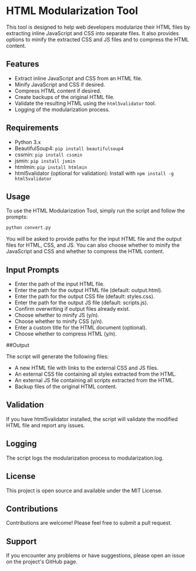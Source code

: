 # HTML Modularization Tool

This tool is designed to help web developers modularize their HTML files by extracting inline JavaScript and CSS into separate files. It also provides options to minify the extracted CSS and JS files and to compress the HTML content.

## Features

- Extract inline JavaScript and CSS from an HTML file.
- Minify JavaScript and CSS if desired.
- Compress HTML content if desired.
- Create backups of the original HTML file.
- Validate the resulting HTML using the `html5validator` tool.
- Logging of the modularization process.

## Requirements

- Python 3.x
- BeautifulSoup4: `pip install beautifulsoup4`
- cssmin: `pip install cssmin`
- jsmin: `pip install jsmin`
- htmlmin: `pip install htmlmin`
- html5validator (optional for validation): Install with `npm install -g html5validator`

## Usage

To use the HTML Modularization Tool, simply run the script and follow the prompts:

```bash
python convert.py
```

You will be asked to provide paths for the input HTML file and the output files for HTML, CSS, and JS. You can also choose whether to minify the JavaScript and CSS and whether to compress the HTML content.

## Input Prompts

- Enter the path of the input HTML file.
- Enter the path for the output HTML file (default: output.html).
- Enter the path for the output CSS file (default: styles.css).
- Enter the path for the output JS file (default: scripts.js).
- Confirm overwriting if output files already exist.
- Choose whether to minify JS (y/n).
- Choose whether to minify CSS (y/n).
- Enter a custom title for the HTML document (optional).
- Choose whether to compress HTML (y/n).

##Output

The script will generate the following files:

- A new HTML file with links to the external CSS and JS files.
- An external CSS file containing all styles extracted from the HTML.
- An external JS file containing all scripts extracted from the HTML.
- Backup files of the original HTML content.

## Validation

If you have html5validator installed, the script will validate the modified HTML file and report any issues.

## Logging

The script logs the modularization process to modularization.log.

## License
This project is open source and available under the MIT License.

## Contributions

Contributions are welcome! Please feel free to submit a pull request.

## Support

If you encounter any problems or have suggestions, please open an issue on the project's GitHub page.

